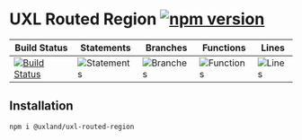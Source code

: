 # UXL Routed Region [![npm version](https://badge.fury.io/js/%40uxland%2Fuxl-routed-region.svg)](https://badge.fury.io/js/%40uxland%2Fuxl-routed-region)

| Build Status                                                                                                                  | Statements                                    | Branches                                  | Functions                                   | Lines                               |
| ----------------------------------------------------------------------------------------------------------------------------- | --------------------------------------------- | ----------------------------------------- | ------------------------------------------- | ----------------------------------- |
| [![Build Status](https://api.travis-ci.org/uxland/uxl-routed-region.svg)](https://api.travis-ci.org/uxland/uxl-routed-region) | ![Statements](https://img.shields.io/badge/Coverage-33.33%25-red.svg 'Make me better!') | ![Branches](https://img.shields.io/badge/Coverage-4.26%25-red.svg 'Make me better!') | ![Functions](https://img.shields.io/badge/Coverage-31.25%25-red.svg 'Make me better!') | ![Lines](https://img.shields.io/badge/Coverage-37.68%25-red.svg 'Make me better!') |

## Installation

`npm i @uxland/uxl-routed-region`
